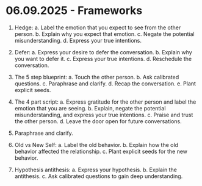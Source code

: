 # 06.09.2025 - Frameworks

1. Hedge:
    a. Label the emotion that you expect to see from the other person.
    b. Explain why you expect that emotion.
    c. Negate the potential misunderstanding.
    d. Express your true intentions.

2. Defer:
    a. Express your desire to defer the conversation.
    b. Explain why you want to defer it.
    c. Express your true intentions.
    d. Reschedule the conversation.

3. The 5 step blueprint:
    a. Touch the other person.
    b. Ask calibrated questions.
    c. Paraphrase and clarify.
    d. Recap the conversation.
    e. Plant explicit seeds.

4. The 4 part script:
    a. Express gratitude for the other person and label the emotion that you are seeing.
    b. Explain, negate the potential misunderstanding, and express your true intentions.
    c. Praise and trust the other person.
    d. Leave the door open for future conversations.

5. Paraphrase and clarify.

6. Old vs New Self:
    a. Label the old behavior.
    b. Explain how the old behavior affected the relationship.
    c. Plant explicit seeds for the new behavior.

7. Hypothesis antithesis:
    a. Express your hypothesis.
    b. Explain the antithesis.
    c. Ask calibrated questions to gain deep understanding.
